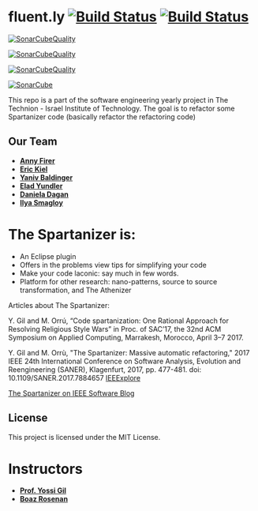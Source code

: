 
# fluent.ly [![Build Status](https://travis-ci.com/TechnionYP5779/team3.svg?branch=master)](https://travis-ci.com/TechnionYP5779/team3)  [![Build Status](https://img.shields.io/lgtm/alerts/g/TechnionYP5779/team3.svg?logo=lgtm&logoWidth=18)](https://lgtm.com/projects/g/TechnionYP5779/team3)
[![SonarCubeQuality](https://sonarcloud.io/api/project_badges/measure?project=il.org.spartan%3Afluent.ly.3&metric=coverage)](https://sonarcloud.io/dashboard?id=il.org.spartan%3Afluent.ly.3)

[![SonarCubeQuality](https://sonarcloud.io/api/project_badges/measure?project=il.org.spartan%3Afluent.ly.3&metric=ncloc)](https://sonarcloud.io/dashboard?id=il.org.spartan%3Afluent.ly.3)

[![SonarCubeQuality](https://sonarcloud.io/api/project_badges/measure?project=il.org.spartan%3Afluent.ly.3&metric=sqale_rating)](https://sonarcloud.io/dashboard?id=il.org.spartan%3Afluent.ly.3)

[![SonarCube](https://sonarcloud.io/api/project_badges/quality_gate?project=il.org.spartan%3Afluent.ly.3)](https://sonarcloud.io/dashboard?id=il.org.spartan%3Afluent.ly.3)

This repo is a part of the software engineering yearly project in The Technion - Israel Institute of Technology.
The goal is to refactor some Spartanizer code (basically refactor the refactoring code)


## Our Team
* [**Anny Firer** ](https://github.com/anny234)
* [**Eric Kiel** ](https://github.com/eric-K1)
* [**Yaniv Baldinger** ](https://github.com/yanivbaldi)
 * [**Elad Yundler** ](https://github.com/eladyundler)
* [**Daniela Dagan** ](https://github.com/DanielaDii)
 * [**Ilya Smagloy** ](https://github.com/IliaSmagloy)


# <a name="introduction"></a>The Spartanizer is:
- An Eclipse plugin
- Offers in the problems view tips for simplifying your code 
- Make your code laconic: say much in few words.
- Platform for other research: nano-patterns, source to source transformation, and The Athenizer



Articles about The Spartanizer:

 Y. Gil and M. Orrú, “Code spartanization: One Rational Approach for Resolving Religious Style Wars” in Proc. of SAC’17, the 32nd ACM Symposium on Applied Computing, Marrakesh, Morocco, April 3–7 2017.

 Y. Gil and M. Orrù, "The Spartanizer: Massive automatic refactoring," 
2017 IEEE 24th International Conference on Software Analysis, Evolution and Reengineering (SANER), Klagenfurt, 2017, pp. 477-481. doi: 10.1109/SANER.2017.7884657
[IEEExplore](http://ieeexplore.ieee.org/stamp/stamp.jsp?tp=&arnumber=7884657&isnumber=7884596)

 [The Spartanizer on IEEE Software Blog](http://blog.ieeesoftware.org/2017/03/the-spartanizer.html "IEEE Software Blog")

## License

This project is licensed under the MIT License. 

# Instructors
* [**Prof. Yossi Gil** ](https://github.com/yossigil/)
* [**Boaz Rosenan** ](https://github.com/brosenan)